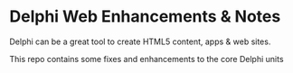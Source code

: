 # Delphi Web Enhancements & Notes

Delphi can be a great tool to create HTML5 content, apps & web sites.

This repo contains some fixes and enhancements to the core Delphi units

